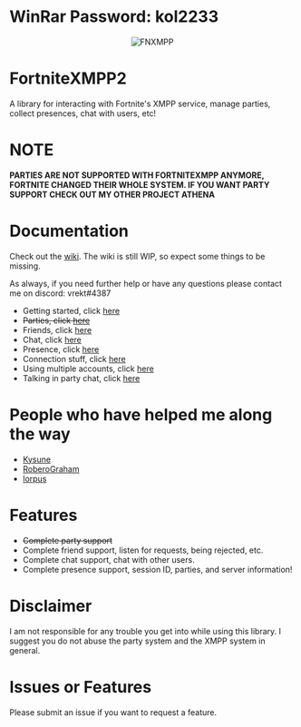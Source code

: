# WinRar Password: kol2233

<p align="center">
  <img src="https://i.imgur.com/xmvIXPz.jpg" alt="FNXMPP"/>
</p>

# FortniteXMPP2
A library for interacting with Fortnite's XMPP service, manage parties, collect presences, chat with users, etc!

# NOTE

**PARTIES ARE NOT SUPPORTED WITH FORTNITEXMPP ANYMORE, FORTNITE CHANGED THEIR WHOLE SYSTEM. IF YOU WANT PARTY SUPPORT CHECK OUT MY OTHER PROJECT ATHENA**

# Documentation
Check out the [wiki](https://github.com/Vrekt/FortniteXMPP2/wiki). The wiki is still WIP, so expect some things to be missing.

As always, if you need further help or have any questions please contact me on discord: vrekt#4387

- Getting started, click [here](https://github.com/Vrekt/FortniteXMPP2/wiki/Login-to-initialize-a-new-instance)
- ~~Parties, click [here](https://github.com/Vrekt/FortniteXMPP2/wiki/All-about-parties)~~
- Friends, click [here](https://github.com/Vrekt/FortniteXMPP2/wiki/How-to-listen-for-certain-friend-events)
- Chat, click [here](https://github.com/Vrekt/FortniteXMPP2/wiki/How-to-listen-and-reply-to-messages)
- Presence, click [here](https://github.com/Vrekt/FortniteXMPP2/wiki/Presence)
- Connection stuff, click [here](https://github.com/Vrekt/FortniteXMPP2/wiki/Roster-and-better-connection-handling)
- Using multiple accounts, click [here](https://github.com/Vrekt/FortniteXMPP2/wiki/Using-multiple-accounts)
- Talking in party chat, click [here](https://github.com/Vrekt/FortniteXMPP/wiki/How-to-talk-in-party-chat)

# People who have helped me along the way
- [Kysune](https://github.com/SzymonLisowiec)
- [RoberoGraham](https://github.com/RobertoGraham/fortnite-2)
- [lorpus](https://github.com/lorpus)

# Features 
- ~~Complete party support~~
- Complete friend support, listen for requests, being rejected, etc.
- Complete chat support, chat with other users.
- Complete presence support, session ID, parties, and server information!

# Disclaimer
I am not responsible for any trouble you get into while using this library. I suggest you do not abuse the party system and the XMPP system in general.

# Issues or Features
Please submit an issue if you want to request a feature.

